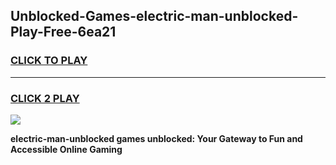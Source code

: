 
## Unblocked-Games-electric-man-unblocked-Play-Free-6ea21
<h3>
<a href="https://premium76.site?title=electric-man-unblocked&ref=20M">CLICK TO PLAY</a></h3>
<hr>

<h3>
<a href="https://premium76.site?title=electric-man-unblocked&ref=20M">CLICK 2 PLAY</a>
  
</h3>

<a href="https://premium76.site?title=electric-man-unblocked&ref=19M"><img src="https://clearcache.store/games.png"></a>


**electric-man-unblocked games unblocked: Your Gateway to Fun and Accessible Online Gaming**
